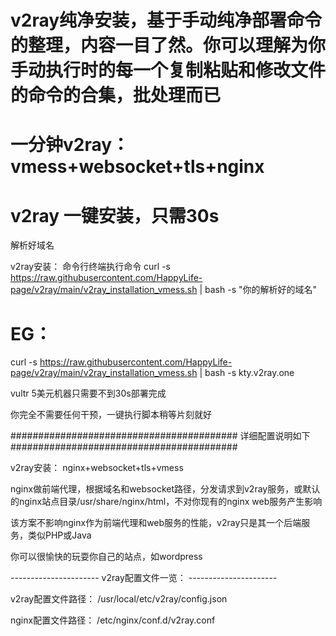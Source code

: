 # v2ray纯净安装，基于手动纯净部署命令的整理，内容一目了然。你可以理解为你手动执行时的每一个复制粘贴和修改文件的命令的合集，批处理而已
# 一分钟v2ray：vmess+websocket+tls+nginx
# v2ray 一键安装，只需30s

解析好域名

v2ray安装：
命令行终端执行命令 curl -s https://raw.githubusercontent.com/HappyLife-page/v2ray/main/v2ray_installation_vmess.sh | bash -s "你的解析好的域名"
# EG：
curl -s https://raw.githubusercontent.com/HappyLife-page/v2ray/main/v2ray_installation_vmess.sh | bash -s kty.v2ray.one

vultr 5美元机器只需要不到30s部署完成

你完全不需要任何干预，一键执行脚本稍等片刻就好

######################################### 详细配置说明如下 #########################################

v2ray安装：  nginx+websocket+tls+vmess

nginx做前端代理，根据域名和websocket路径，分发请求到v2ray服务，或默认的nginx站点目录/usr/share/nginx/html，不对你现有的nginx web服务产生影响

该方案不影响nginx作为前端代理和web服务的性能，v2ray只是其一个后端服务，类似PHP或Java

你可以很愉快的玩耍你自己的站点，如wordpress

---------------------- v2ray配置文件一览： ----------------------

v2ray配置文件路径： /usr/local/etc/v2ray/config.json

nginx配置文件路径： /etc/nginx/conf.d/v2ray.conf

